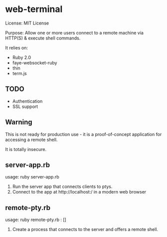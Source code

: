 web-terminal
============

License: MIT License

Purpose: Allow one or more users connect to a remote machine via HTTP(S) &
execute shell commands.

It relies on:
* Ruby 2.0
* faye-websocket-ruby
* thin
* term.js


TODO
----

* Authentication
* SSL support

Warning
-------

This is not ready for production use - it is a proof-of-concept
application for accessing a remote shell.

It is totally insecure.


server-app.rb
-------------

usage: ruby server-app.rb <port>

1. Run the server app that connects clients to ptys.
2. Connect to the app at http://localhost:<port>/ in a modern web
   browser


remote-pty.rb
-------------

usage: ruby remote-pty.rb <host>:<port> [<id>]

1. Create a process that connects to the server and offers a remote
   shell.


